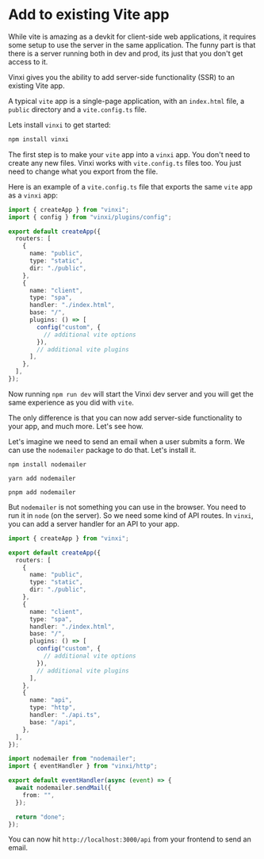 # Add to existing Vite app

While vite is amazing as a devkit for client-side web applications, it requires some setup to use the server in the same application. The funny part is that there is a server running both in dev and prod, its just that you don't get access to it.

Vinxi gives you the ability to add server-side functionality (SSR) to an existing Vite app.

A typical `vite` app is a single-page application, with an `index.html` file, a `public` directory and a `vite.config.ts` file.

Lets install `vinxi` to get started:

```bash [npm]
npm install vinxi
```

The first step is to make your `vite` app into a `vinxi` app. You don't need to create any new files. Vinxi works with `vite.config.ts` files too. You just need to change what you export from the file.

Here is an example of a `vite.config.ts` file that exports the same `vite` app as a `vinxi` app:

```ts twoslash
import { createApp } from "vinxi";
import { config } from "vinxi/plugins/config";

export default createApp({
  routers: [
    {
      name: "public",
      type: "static",
      dir: "./public",
    },
    {
      name: "client",
      type: "spa",
      handler: "./index.html",
      base: "/",
      plugins: () => [
        config("custom", {
          // additional vite options
        }),
        // additional vite plugins
      ],
    },
  ],
});
```

Now running `npm run dev` will start the Vinxi dev server and you will get the same experience as you did with `vite`.

The only difference is that you can now add server-side functionality to your app, and much more. Let's see how.

Let's imagine we need to send an email when a user submits a form. We can use the `nodemailer` package to do that. Let's install it.

```bash[npm]
npm install nodemailer
```

```bash[yarn]
yarn add nodemailer
```

```bash[pnpm]
pnpm add nodemailer
```

But `nodemailer` is not something you can use in the browser. You need to run it in `node` (on the server). So we need some kind of API routes. In `vinxi`, you can add a server handler for an API to your app.

```ts
import { createApp } from "vinxi";

export default createApp({
  routers: [
    {
      name: "public",
      type: "static",
      dir: "./public",
    },
    {
      name: "client",
      type: "spa",
      handler: "./index.html",
      base: "/",
      plugins: () => [
        config("custom", {
          // additional vite options
        }),
        // additional vite plugins
      ],
    },
    {
      name: "api",
      type: "http",
      handler: "./api.ts",
      base: "/api",
    },
  ],
});
```

```ts [api.ts]
import nodemailer from "nodemailer";
import { eventHandler } from "vinxi/http";

export default eventHandler(async (event) => {
  await nodemailer.sendMail({
    from: "",
  });

  return "done";
});
```

You can now hit `http://localhost:3000/api` from your frontend to send an email.
